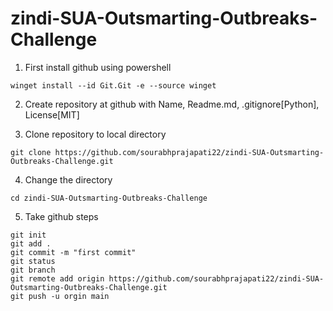 # zindi-SUA-Outsmarting-Outbreaks-Challenge

1. First install github using powershell

```
winget install --id Git.Git -e --source winget
```

2. Create repository at github with Name, Readme.md, .gitignore[Python], License[MIT]

3. Clone repository to local directory

```
git clone https://github.com/sourabhprajapati22/zindi-SUA-Outsmarting-Outbreaks-Challenge.git
```

4. Change the directory

```
cd zindi-SUA-Outsmarting-Outbreaks-Challenge
```
5. Take github steps

```
git init
git add .
git commit -m "first commit"
git status
git branch
git remote add origin https://github.com/sourabhprajapati22/zindi-SUA-Outsmarting-Outbreaks-Challenge.git
git push -u orgin main
```